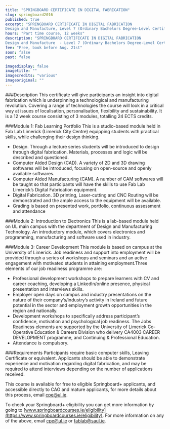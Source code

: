 ```yaml
---
title: "SPRINGBOARD CERTIFICATE IN DIGITAL FABRICATION"
slug: springboard2016
published: true
excerpt: "SPRINGBOARD CERTIFICATE IN DIGITAL FABRICATION
Design and Manufacture, Level 7 (Ordinary Bachelors Degree-Level Certificate)"
hours: "Part time course, 12 weeks"
description: "SPRINGBOARD CERTIFICATE IN DIGITAL FABRICATION
Design and Manufacture  - Level 7 (Ordinary Bachelors Degree-Level Certificate)"
fee: "Free, book before Aug. 21st"
soon: false
past: false

imagedisplay: false
imagetitle: ""
imagecredits: "various"
imageoriginal: ""
---
```


###Description
This certificate will give participants an insight into digital fabrication which is underpinning a technological and manufacturing revolution. Covering a range of technologies the course will look in a critical way at issues of localisation, personalisation, flexibility and sustainability. It is a 12 week course consisting of 3 modules, totalling 24 ECTS credits.


###Module 1: Fab Learning Portfolio
This is a studio-based module held in Fab Lab Limerick (Limerick City Centre) equipping students with practical skills, while challenging their design thinking.
- Design. Through a lecture series students will be introduced to design through digital fabrication. Materials, processes and logic will be described and questioned.
- Computer Aided Design (CAD). A variety of 2D and 3D drawing softwares will be introduced, focusing on open-source and openly available softwares.
- Computer Aided Manufacturing (CAM). A number of CAM softwares will be taught so that participants will have the skills to use Fab Lab Limerick’s Digital Fabrication equipment.
- Digital Fabrication. 3D printing, Laser-cutting and CNC Routing will be demonstrated and the ample access to the equipment will be available.
- Grading is based on presented work, portfolio, continuous assessment and attendance

###Module 2: Introduction to Electronics
This is a lab-based module held on UL main campus with the department of Design and Manufacturing Technology. An introductory module, which covers electronics and programming, manufacturing and software used in industry.

###Module 3: Career Development
This module is based on campus at the University of Limerick. Job readiness and support into employment will be provided through a series of workshops and seminars and an active engagement with motivated students in attaining employment.Three elements of our job readiness programme are:

- Professional development workshops to prepare learners with CV and career coaching, developing a LinkedIn/online presence, physical presentation and interviews skills.
- Employer open days on campus and industry presentations on the nature of their company’s/industry’s activity in Ireland and future potential in the sector and employment growth opportunities in the region and nationally.
- Development workshops to specifically address participant’s confidence, motivation and psychological job readiness. The Jobs Readiness elements are supported by the University of Limerick Co-Operative Education & Careers Division who delivery CA4003 CAREER DEVELOPMENT programme, and Continuing & Professional Education.
- Attendance is compulsory.

###Requirements
Participants require basic computer skills, Leaving Certificate or equivalent. Applicants should be able to demonstrate experience and motivation regarding digital fabrication, and may be required to attend interviews depending on the number of applications received.

This course is available for free to eligible Springboard+ applicants, and accessible directly to CAO and mature applicants, for more details about this process, email [cpe@ul.ie](mailto:cpe@ul.ie).

To check your Springboard+ eligibility you can get more information by going to [www.springboardcourses.ie/eligibility](https://www.springboardcourses.ie/eligibility).
For more information on any of the above, email [cpe@ul.ie](mailto:cpe@ul.ie) or [fablab@saul.ie](mailto:fablab@saul.ie).
